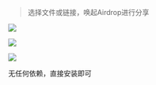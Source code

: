 > 选择文件或链接，唤起Airdrop进行分享

[![](https://img.shields.io/badge/version-v1.6-green)](./Airdrop.alfredworkflow)

![](./screenshot.gif)

![](./screenshot2.gif)

无任何依赖，直接安装即可

